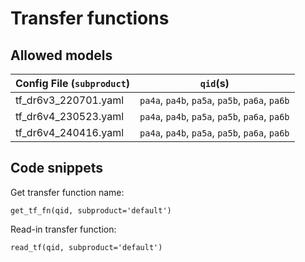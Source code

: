 # Transfer functions


## Allowed models
| Config File (`subproduct`) |  `qid`(s) |
| ----------- | -------- |
| tf_dr6v3_220701.yaml |  `pa4a`, `pa4b`, `pa5a`, `pa5b`, `pa6a`, `pa6b` | 
| tf_dr6v4_230523.yaml|  `pa4a`, `pa4b`, `pa5a`, `pa5b`, `pa6a`, `pa6b`|       
| tf_dr6v4_240416.yaml|  `pa4a`, `pa4b`, `pa5a`, `pa5b`, `pa6a`, `pa6b`|                                

## Code snippets


Get transfer function name: 
```
get_tf_fn(qid, subproduct='default')
```

Read-in transfer function:
```
read_tf(qid, subproduct='default')
```